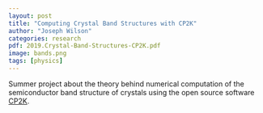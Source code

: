 ```yaml
---
layout: post
title: "Computing Crystal Band Structures with CP2K"
author: "Joseph Wilson"
categories: research
pdf: 2019.Crystal-Band-Structures-CP2K.pdf
image: bands.png
tags: [physics]
---
```


Summer project about the theory behind numerical computation of the semiconductor band structure of crystals using the open source software [CP2K](https://www.cp2k.org/).
